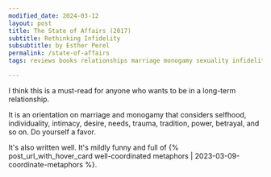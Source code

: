 ```yaml
---
modified_date: 2024-03-12
layout: post
title: The State of Affairs (2017)
subtitle: Rethinking Infidelity
subsubtitle: by Esther Perel
permalink: /state-of-affairs
tags: reviews books relationships marriage monogamy sexuality infidelity

---
```


I think this is a must-read for anyone who wants to be in a long-term relationship.
<!--more-->
It is an orientation on marriage and monogamy that considers selfhood, individuality, intimacy, desire, needs, trauma, tradition, power, betrayal, and so on.
Do yourself a favor.

It's also written well.
It's mildly funny and full of {% post_url_with_hover_card well-coordinated metaphors | 2023-03-09-coordinate-metaphors %}.
